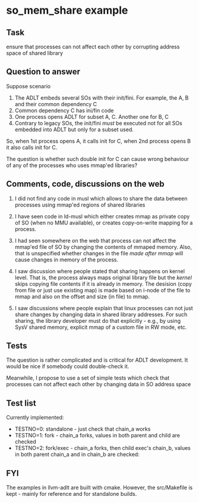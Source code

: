 # so_mem_share example

## Task

ensure that processes can not affect each other by corrupting
address space of shared library

## Question to answer

Suppose scenario

1. The ADLT embeds several SOs with their init/fini. For example,
the A, B and their common dependency C
1. Common dependency C has ini/fin code
1. One process opens ADLT for subset A, C. Another one for B, C
1. Contrary to legacy SOs, the init/fini _must_ be executed not for all
SOs embedded into ADLT but only for a subset used.

So, when 1st process opens A, it calls init for C, when 2nd process opens B
it also calls init for C.

The question is whether such double init for C can cause wrong behaviour of any of the processes who uses mmap'ed libraries?

## Comments, code, discussions on the web

1. I did not find any code in musl which allows to share the data between
processes using mmap'ed regions of shared libraries

1. I have seen code in ld-musl which either creates mmap as private copy
of SO (when no MMU available), or creates copy-on-write mapping for a process.

1. I had seen somewhere on the web that process can not affect the mmap'ed
file of SO by changing the contents of mmaped memory. Also, that is
unspecified whether changes in the file *made after mmap* will cause changes in memory of the process.

1. I saw discussion where people stated that sharing happens on kernel level.
That is, the process always maps original library file but the *kernel* skips
copying file contents if it is already in memory. The desision
(copy from file or just use existing map) is made based on
i-node of the file to mmap and also on the offset and size (in file) to mmap.

1. I saw discussions where people explain that linux processes can not just
share changes by changing data in shared library addresses. For such sharing,
the library developer must do that explicitly - e.g., by using SysV shared
memory, explicit mmap of a custom file in RW mode, etc.


## Tests

The question is rather complicated and is critical for ADLT development.
It would be nice if somebody could double-check it.

Meanwhile, I propose to use a set of simple tests which check that
processes can not affect each other by changing data in SO address space

## Test list

Currently implemented:

- TESTNO=0: standalone - just check that chain_a works
- TESTNO=1: fork - chain_a forks, values in both parent and child are checked
- TESTNO=2: fork/exec - chain_a forks, then child exec's chain_b, values in both parent chain_a and in chain_b are checked:

## FYI

The examples in llvm-adlt are built with cmake.
However, the src/Makefile is kept - mainly for reference and for standalone builds.


